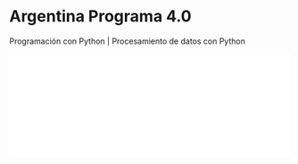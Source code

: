 # Argentina Programa 4.0
Programación con Python | Procesamiento de datos con Python

![Argentina Programa 4.0](./40.png)
